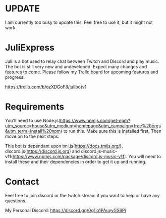 # UPDATE

I am currently too busy to update this. Feel free to use it, but it might not work.

# JuliExpress

Juli is a bot used to relay chat between Twitch and Discord and play music. The bot is still very new and undeveloped. Expect many changes and features to come. Please follow my Trello board for upcoming features and progress.

https://trello.com/b/ozXDGoF8/julibotv1


# Requirements

You'll need to use Node.js(https://www.npmjs.com/get-npm?utm_source=house&utm_medium=homepage&utm_campaign=free%20orgs&utm_term=Install%20npm) to run this. Make sure this is installed first. Then move on to the next steps.

This bot is dependant upon tmi.js(https://docs.tmijs.org/), discord.js(https://discord.js.org) and discord.js-music-v11(https://www.npmjs.com/package/discord.js-music-v11). You will need to install these and their dependencies in order to get it up and running.


# Contact
Feel free to join discord or the twitch stream if you want to help or have any questions.

My Personal Discord: https://discord.gg/0g1io1PAuyvGS6Pi

